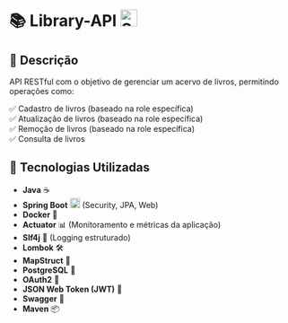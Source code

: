 # 📚 Library-API <img src="https://spring.io/img/spring.svg" width="30" alt="Spring Boot Logo">

## 📖 Descrição  
API RESTful com o objetivo de gerenciar um acervo de livros, permitindo operações como:  

✅ Cadastro de livros (baseado na role específica)  
✅ Atualização de livros (baseado na role específica)  
✅ Remoção de livros (baseado na role específica)  
✅ Consulta de livros  

## 🚀 Tecnologias Utilizadas  

- **Java** ☕  
- **Spring Boot** <img src="https://spring.io/img/spring.svg" width="18" alt="Spring Boot Logo"> (Security, JPA, Web)  
- **Docker** 🐳
- **Actuator** 📊 (Monitoramento e métricas da aplicação)  
- **Slf4j** 📜 (Logging estruturado)  
- **Lombok** 🛠️  
- **MapStruct** 🔄  
- **PostgreSQL** 🐘  
- **OAuth2** 🔐  
- **JSON Web Token (JWT)** 🔑  
- **Swagger** 📄  
- **Maven** 📦 
